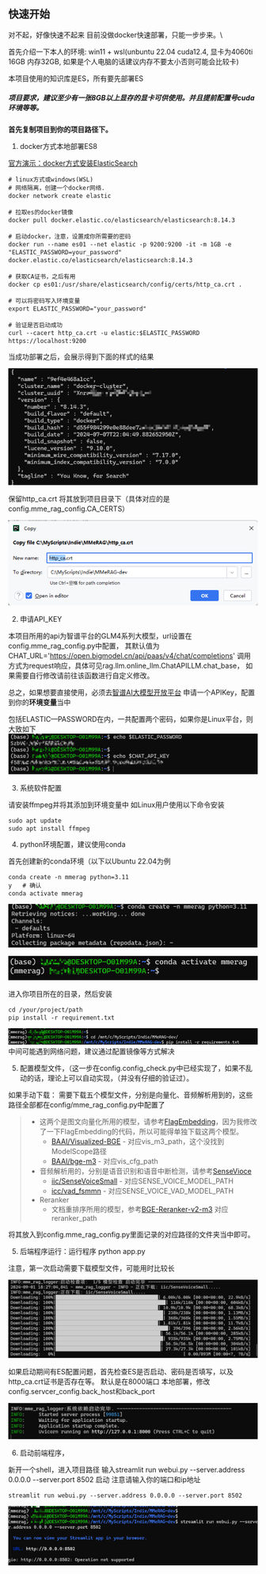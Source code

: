 
## 快速开始

对不起，好像快速不起来
目前没做docker快速部署，只能一步步来。\

首先介绍一下本人的环境: win11 + wsl(unbuntu 22.04 cuda12.4, 显卡为4060ti 16GB 内存32GB,
如果是个人电脑的话建议内存不要太小否则可能会比较卡)

本项目使用的知识库是ES，所有要先部署ES


##### 项目要求，建议至少有一张8GB以上显存的显卡可供使用。并且提前配置号cuda环境等等。



**首先复制项目到你的项目路径下。**

1. docker方式本地部署ES8

[官方演示：docker方式安装ElasticSearch](https://www.elastic.co/guide/en/elasticsearch/reference/8.14/docker.html	)

```shell
# linux方式或windows(WSL)
# 网络隔离，创建一个docker网络.
docker network create elastic

# 拉取es的docker镜像
docker pull docker.elastic.co/elasticsearch/elasticsearch:8.14.3

# 启动docker，注意，设置成你所需要的密码
docker run --name es01 --net elastic -p 9200:9200 -it -m 1GB -e "ELASTIC_PASSWORD=your_password" docker.elastic.co/elasticsearch/elasticsearch:8.14.3
 
# 获取CA证书，之后有用
docker cp es01:/usr/share/elasticsearch/config/certs/http_ca.crt .

# 可以将密码写入环境变量
export ELASTIC_PASSWORD="your_password"

# 验证是否启动成功
curl --cacert http_ca.crt -u elastic:$ELASTIC_PASSWORD https://localhost:9200
```

当成功部署之后，会展示得到下面的样式的结果

![部署成功结果展示](../images/img00.png)

保留http_ca.crt 将其放到项目目录下（具体对应的是config.mme_rag_config.CA_CERTS）

![http_ca](../images/img09.png)



2. 申请API_KEY

本项目所用的api为智谱平台的GLM4系列大模型，url设置在config.mme_rag_config.py中配置，
其默认值为CHAT_URL='https://open.bigmodel.cn/api/paas/v4/chat/completions'
调用方式为request响应，具体可见rag.llm.online_llm.ChatAPILLM.chat_base，
如果需要自行修改请前往该函数进行自定义修改。

总之，如果想要直接使用，必须去[智谱AI大模型开放平台](https://open.bigmodel.cn) 申请一个APIKey，配置到你的**环境变量**当中

包括ELASTIC—PASSWORD在内，一共配置两个密码，如果你是Linux平台，则大致如下
![两个密码](../images/img04.png)

3. 系统软件配置

请安装ffmpeg并将其添加到环境变量中
如Linux用户使用以下命令安装
```shell
sudo apt update
sudo apt install ffmpeg
```


4. python环境配置，建议使用conda 

首先创建新的conda环境（以下以Ubuntu 22.04为例
```shell
conda create -n mmerag python=3.11
y   # 确认
conda activate mmerag
```

![创建环境](../images/img05.png)

![创建成功](../images/img06.png)

进入你项目所在的目录，然后安装
```shell
cd /your/project/path
pip install -r requirement.txt
```
![安装](../images/img07.png)
中间可能遇到网络问题，建议通过配置镜像等方式解决

5. 配置模型文件，（这一步在config.config_check.py中已经实现了，如果不乱动的话，理论上可以自动实现，（并没有仔细的验证过）。

如果手动下载：
需要下载五个模型文件，分别是向量化、音频解析用到的，这些路径全部都在config/mme_rag_config.py中配置了

> - 这两个是图文向量化所用的模型，请参考[FlagEmbedding](https://github.com/FlagOpen/FlagEmbedding)，因为我修改了一下FlagEmbedding的代码，所以可能得单独下载这两个模型。
>   - [BAAI/Visualized-BGE](https://huggingface.co/BAAI/bge-visualized) - 对应vis_m3_path，这个没找到ModelScope路径
>   - [BAAI/bge-m3](https://www.modelscope.cn/models/Xorbits/bge-m3/) - 对应vis_cfg_path
> - 音频解析用的，分别是语音识别和语音中断检测，请参考[SenseVioce](https://github.com/FunAudioLLM/SenseVoice)
>   - [iic/SenseVoiceSmall](https://www.modelscope.cn/models/iic/SenseVoiceSmall) - 对应SENSE_VOICE_MODEL_PATH
>   - [icc/vad_fsmmn](https://www.modelscope.cn/models/iic/speech_fsmn_vad_zh-cn-16k-common-pytorch/summary) - 对应SENSE_VOICE_VAD_MODEL_PATH
> - Reranker
>   - 文档重排序所用的模型，参考[BGE-Reranker-v2-m3](https://www.modelscope.cn/models/AI-ModelScope/bge-reranker-v2-m3/summary) 对应reranker_path
> 

将其放入到config.mme_rag_config.py里面记录的对应路径的文件夹当中即可。



5. 后端程序运行：运行程序 python app.py


注意，第一次启动需要下载模型文件，可能用时比较长

![下载截图](../images/img08.png)

如果启动期间有ES配置问题，首先检查ES是否启动、密码是否填写，以及http_ca.crt证书是否存在等。
默认是在8000端口 本地部署，修改config.servcer_config.back_host和back_port

![启动成功](../images/img10.png)

6. 启动前端程序，

新开一个shell，进入项目路径
输入streamlit run webui.py --server.address 0.0.0.0 --server.port 8502 启动
注意请输入你的端口和ip地址

```shell
streamlit run webui.py --server.address 0.0.0.0 --server.port 8502
```
![webui](../images/img11.png)

